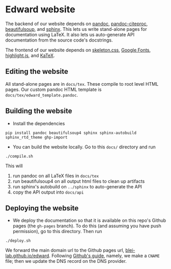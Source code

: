 # Edward website

The backend of our website depends on [pandoc](http://pandoc.org), [pandoc-citeproc](http://pandoc.org), [beautifulsoup](https://www.crummy.com/software/BeautifulSoup/), and [sphinx](http://www.sphinx-doc.org/). This lets us write stand-alone pages for documentation using LaTeX. It also lets us auto-generate API documentation from the source code's docstrings.

The frontend of our website depends on [skeleton.css](http://getskeleton.com/), [Google Fonts](https://www.google.com/fonts), [highlight.js](https://highlightjs.org/), and [KaTeX](https://khan.github.io/KaTeX/).

## Editing the website

All stand-alone pages are in `docs/tex`. These compile to root level HTML pages. Our custom pandoc HTML template is `docs/tex/edward_template.pandoc`.

## Building the website

+ Install the dependencies
```{bash}
pip install pandoc beautifulsoup4 sphinx sphinx-autobuild sphinx_rtd_theme ghp-import
```
+ You can build the website locally. Go to this `docs/` directory and run
```{bash}
./compile.sh
```

This will
  1. run pandoc on all LaTeX files in `docs/tex`
  2. run beautifulsoup4 on all output html files to clean up artifacts
  3. run sphinx's autobuild on `../sphinx` to auto-generate the API
  4. copy the API output into `docs/api`

## Deploying the website

+ We deploy the documentation so that it is available on this repo's
  Github pages (the `gh-pages` branch). To do this (and assuming you
  have push permission), go to this directory. Then run
```{bash}
./deploy.sh
```
  We forward the main domain url to the Github pages url,
  [blei-lab.github.io/edward](http://blei-lab.github.io/edward).
  Following
  [Github's guide](https://help.github.com/articles/setting-up-a-custom-domain-with-github-pages),
  namely, we make a `CNAME` file; then we update the DNS record on
  the DNS provider.

